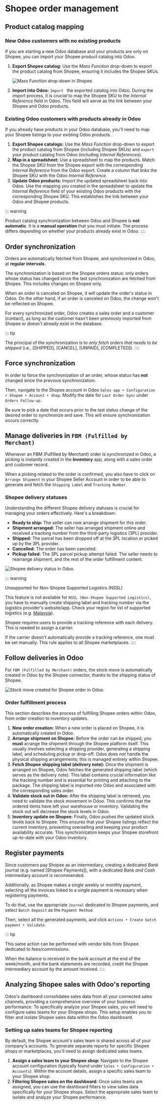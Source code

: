 # Shopee order management

## Product catalog mapping

### New Odoo customers with no existing products

If you are starting a new Odoo database and your products are only on
Shopee, you can import your Shopee product catalog into Odoo.

1.  **Export Shopee catalog:** Use the *Mass Function* drop-down to
    export the product catalog from Shopee, ensuring it includes the
    Shopee SKUs.

    ![Mass Function drop-down in Shopee.](manage/shopee-seller-centre-product-extract.png)

2.  **Import into Odoo:**
    `Import ` the exported catalog into Odoo. During the import
    process, it is *crucial* to map the Shopee SKU to the *Internal
    Reference* field in Odoo. This field will serve as the link between
    your Shopee and Odoo products.

### Existing Odoo customers with products already in Odoo

If you already have products in your Odoo database, you\'ll need to map
your Shopee listings to your existing Odoo products.

1.  **Export Shopee catalogs:** Use the *Mass Function* drop-down to
    export the product catalog from Shopee (including Shopee SKUs) and
    `export ` your product catalog from Odoo (including *Internal
    References*).
2.  **Map in a spreadsheet:** Use a spreadsheet to map the products.
    Match the Shopee SKU from the Shopee export with the corresponding
    *Internal Reference* from the Odoo export. Create a column that
    links the Shopee SKU with the Odoo *Internal Reference*.
3.  **Update Odoo products:** Import the updated spreadsheet back into
    Odoo. Use the mapping you created in the spreadsheet to update the
    *Internal Reference* field of your existing Odoo products with the
    corresponding Shopee SKU. This establishes the link between your
    Odoo and Shopee products.

::: warning

Product catalog synchronization between Odoo and Shopee is **not
automatic**. It is a **manual operation** that you must initiate. The
process differs depending on whether your products already exist in
Odoo.
::::

## Order synchronization

Orders are automatically fetched from Shopee, and synchronized in Odoo,
at **regular intervals**.

The synchronization is based on the Shopee orders status: only orders
whose status has changed since the last synchronization are fetched from
Shopee. This includes changes on Shopee only.

When an order is canceled on Shopee, it will update the order\'s status
in Odoo. On the other hand, if an order is canceled on Odoo, the change
won\'t be reflected on Shopee.

For every synchronized order, Odoo creates a sales order and a customer
(contact), as long as the customer hasn\'t been previously imported from
Shopee or doesn\'t already exist in the database.

::: tip

The principal of the synchronization is to *only fetch orders that needs
to be shipped* (i.e., [SHIPPED], [CANCEL],
[UNPAID], [COMPLETED]).
::::

## Force synchronization

In order to force the synchronization of an order, whose status has
**not** changed since the previous synchronization:

Then, navigate to the Shopee account in Odoo
`Sales app ‣ Configuration ‣ Shopee
‣ Account ‣ Shop`. Modify
the date for `Last Order Sync` under
`Orders
Follow-up`.

Be sure to pick a date that occurs prior to the last status change of
the desired order to synchronize and save. This will ensure
synchronization occurs correctly.

## Manage deliveries in `FBM (Fulfilled by Merchant)`

Whenever an FBM (Fulfilled by Merchant) order is synchronized in Odoo, a
picking is instantly created in the **Inventory** app, along with a
sales order and customer record.

When a picking related to the order is confirmed, you also have to click
on `Arrange
Shipment` in your Shopee Seller
Account in order to be able to generate and fetch the
`Shipping Label` and
`Tracking Number`.

### Shopee delivery statuses

Understanding the different Shopee delivery statuses is crucial for
managing your orders effectively. Here\'s a breakdown:

- **Ready to ship:** The seller can now arrange shipment for this order.
- **Shipment arranged:** The seller has arranged shipment online and
  received a tracking number from the third-party logistics (3PL)
  provider.
- **Shipped:** The parcel has been dropped off at the 3PL location or
  picked up by the 3PL provider.
- **Cancelled:** The order has been canceled.
- **Pickup failed:** The 3PL parcel pickup attempt failed. The seller
  needs to rearrange shipment, and the rest of the order fulfillment
  content.

![Shopee delivery status in Odoo.](manage/shopee-delivery-orders-status.png)

::: warning

Unsupported for Non-Shopee Supported Logistics (NSSL)

This feature is not available for
`NSSL (Non-Shopee Supported Logistics)`,
you have to manually create shipping label and tracking number via the
logistics provider\'s website/app. Check your region for list of
supported logistics (e.g.
[Malaysia](https://seller.shopee.com.my/edu/article/388)).

Shopee requires users to provide a tracking reference with each
delivery. This is needed to assign a carrier.

If the carrier doesn\'t automatically provide a tracking reference, one
must be set manually. This rule applies to all Shopee marketplaces.
::::

## Follow deliveries in Odoo

For `FBM (Fulfilled by Merchant)` orders,
the stock move is automatically created in Odoo by the Shopee connector,
thanks to the shipping status of Shopee.

![Stock move created for Shopee order in Odoo.](manage/shopee-wh-out.png)

### Order fulfillment process

This section describes the process of fulfilling Shopee orders within
Odoo, from order creation to inventory updates.

1.  **New order creation:** When a new order is placed on Shopee, it is
    automatically created in Odoo.
2.  **Arrange shipment on Shopee:** Before the order can be shipped, you
    **must** arrange the shipment through the Shopee platform itself.
    This usually involves selecting a shipping provider, generating a
    shipping label, and scheduling pickup or drop-off. Odoo does *not*
    handle the physical shipping arrangements; this is managed entirely
    within Shopee.
3.  **Fetch Shopee shipping label (delivery note):** Once the shipment
    is arranged on Shopee, Odoo fetches the generated shipping label
    (which serves as the delivery note). This label contains crucial
    information like the tracking number and is essential for printing
    and attaching to the package. The shipping label is imported into
    Odoo and associated with the corresponding sales order.
4.  **Validate stock out in Odoo:** After the shipping label is
    retrieved, you need to validate the stock movement in Odoo. This
    confirms that the ordered items have left your warehouse or
    inventory. Validating the stock out will decrease the stock levels
    in Odoo.
5.  **Inventory update on Shopee:** Finally, Odoo pushes the updated
    stock levels back to Shopee. This ensures that your Shopee listings
    reflect the current inventory, preventing overselling and keeping
    your product availability accurate. This synchronization keeps your
    Shopee storefront up-to-date with your Odoo inventory.

## Register payments

Since customers pay Shopee as an intermediary, creating a dedicated
*Bank* journal (e.g. named [Shopee Payments]), with a
dedicated *Bank and Cash* intermediary account is recommended.

Additionally, as Shopee makes a single weekly or monthly payment,
selecting all the invoices linked to a single payment is necessary when
registering payments.

To do that, use the appropriate `Journal` dedicated to Shopee payments, and select
`Batch Deposit` as the
`Payment Method`.

Then, select all the generated payments, and click
`Actions ‣ Create batch payment
‣ Validate`.

::: tip

This same action can be performed with vendor bills from Shopee
dedicated to fees/commissions.

When the balance is received in the bank account at the end of the
week/month, and the bank statements are recorded, credit the Shopee
intermediary account by the amount received.
::::

## Analyzing Shopee sales with Odoo\'s reporting

Odoo\'s dashboard consolidates sales data from all your connected sales
channels, providing a comprehensive overview of your business
performance. To specifically analyze your Shopee sales, you will need to
configure sales teams for your Shopee shops. This setup enables you to
filter and isolate Shopee sales data within the Odoo dashboard.

### Setting up sales teams for Shopee reporting

By default, the Shopee account\'s sales team is shared across all of
your company\'s accounts. To generate separate reports for specific
Shopee shops or marketplaces, you\'ll need to assign dedicated sales
teams.

1.  **Assign a sales team to your Shopee shop:** Navigate to the Shopee
    account configuration (typically found under
    `Sales ‣ Configuration ‣ Accounts`). Within the account details, assign a
    specific sales team to your Shopee shop.
2.  **Filtering Shopee sales on the dashboard:** Once sales teams are
    assigned, you can use the dashboard filters to view sales data
    specifically for your Shopee shops. Select the appropriate sales
    team to isolate and analyze your Shopee performance.

